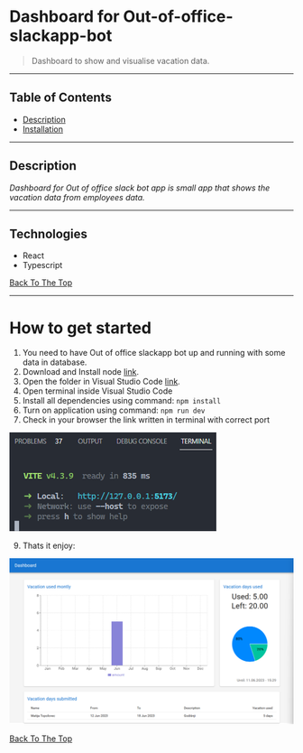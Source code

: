 # Dashboard for Out-of-office-slackapp-bot

> Dashboard to show and visualise vacation data.

---

## Table of Contents

- [Description](#description)
- [Installation](#how-to-get-started)

---

## Description

_Dashboard for Out of office slack bot app is small app that shows the vacation data from employees data._

---

## Technologies

- React
- Typescript

[Back To The Top](#dashboard-for-out-of-office-slackapp-bot)

---

# How to get started

1. You need to have Out of office slackapp bot up and running with some data in database.
2. Download and Install node [link](https://nodejs.org/en/download 'Node js install').
3. Open the folder in Visual Studio Code [link](https://code.visualstudio.com/download 'Visual Studio Code install').
4. Open terminal inside Visual Studio Code
5. Install all dependencies using command: `npm install`
6. Turn on application using command: `npm run dev`
7. Check in your browser the link written in terminal with correct port 

![image.png](image.png)

9. Thats it enjoy: 

![image-1.png](image-1.png)

[Back To The Top](#dashboard-for-out-of-office-slackapp-bot)
